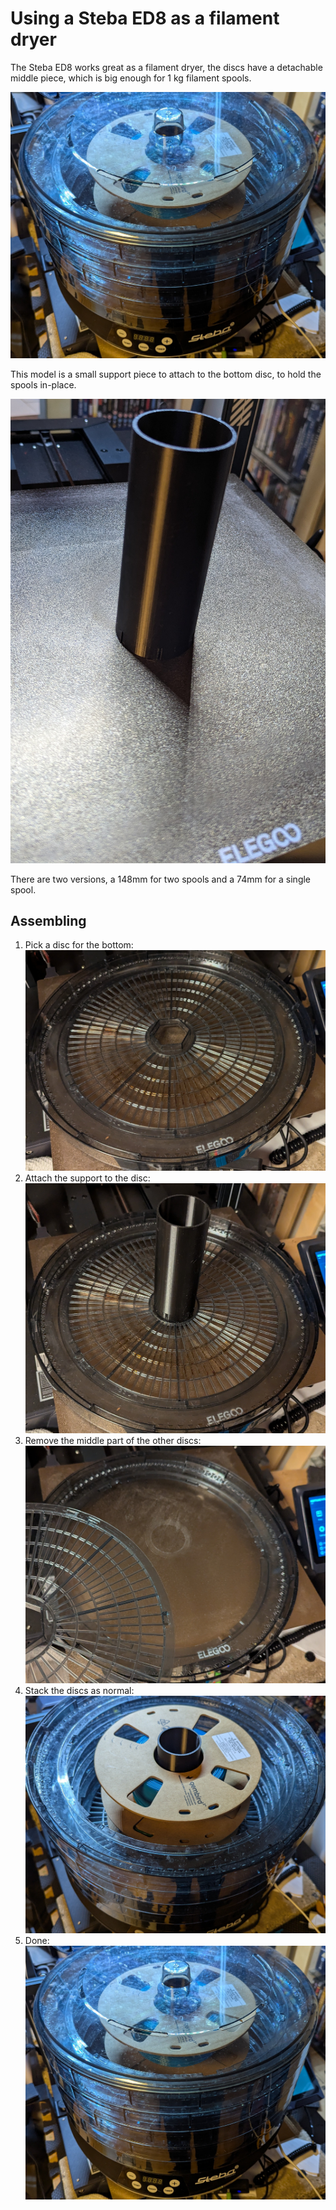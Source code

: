 # Using a Steba ED8 as a filament dryer

The Steba ED8 works great as a filament dryer, the discs have a detachable middle piece, which is big enough for 1 kg filament spools.

![Assembled Steba ED8 with filament spool](assemble-5-finished.jpg)

This model is a small support piece to attach to the bottom disc, to hold the spools in-place.

![Filament support](filament-support.jpg)

There are two versions, a 148mm for two spools and a 74mm for a single spool.

## Assembling

1. Pick a disc for the bottom:
  ![Bottom disc](assemble-1-bottom-plate.jpg)
2. Attach the support to the disc:
  ![Bottom disc with support piece](assemble-2-attach-support.jpg)
3. Remove the middle part of the other discs:
  ![Remove the middle](assemble-3-remove-middle.jpg)
4. Stack the discs as normal:
  ![Build the tower](assemble-4-tower.jpg)
5. Done:
  ![Finished](assemble-5-finished.jpg)
